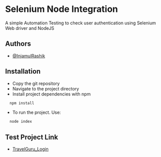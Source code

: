 # Selenium Node Integration

A simple Automation Testing to check user authentication using Selenium Web driver and NodeJS

## Authors

- [@InjamulRashik](https://github.com/InjamulRashik)

## Installation

- Copy the git repository
- Navigate to the project directory
- Install project dependencies with npm

```bash
  npm install
```

- To run the project. Use:

```bash
  node index
```
## Test Project Link

- [TravelGuru_Login]("https://travel-guru-mihr.web.app/login")